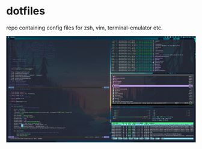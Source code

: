 # dotfiles
repo containing config files for zsh, vim, terminal-emulator etc.

![alt text](example.png)
